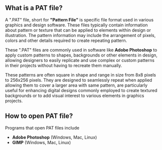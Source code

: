 ## What is a PAT file?

A ".PAT" file, short for **"Pattern File"** is specific file format used in various graphics and design software. These files typically contain information about pattern or texture that can be applied to elements within design or illustration. The pattern information may include the arrangement of pixels, colors and other details required to create repeating pattern.

These ".PAT" files are commonly used in software like **Adobe Photoshop** to apply custom patterns to shapes, backgrounds or other elements in design, allowing designers to easily replicate and use complex or custom patterns in their projects without having to recreate them manually.

These patterns are often square in shape and range in size from 8x8 pixels to 256x256 pixels. They are designed to seamlessly repeat when applied allowing them to cover a larger area with same pattern, are particularly useful for enhancing digital designs commonly employed to create textured backgrounds or to add visual interest to various elements in graphics projects.

## How to open PAT file?

Programs that open PAT files include

- **Adobe Photoshop** (Windows, Mac, Linux)
- **GIMP** (Windows, Mac, Linux)

